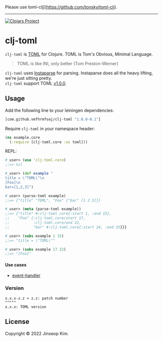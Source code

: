 Please use toml-clj](https://github.com/tonsky/toml-clj).

---

[![Clojars Project](https://img.shields.io/clojars/v/com.github.vmfhrmfoaj/clj-toml.svg)](https://clojars.org/com.github.vmfhrmfoaj/clj-toml)

# clj-toml

`clj-toml` is [TOML](https://toml.io) for Clojure.
TOML is Tom's Obvious, Minimal Language.

> TOML is like INI, only better (Tom Preston-Werner)

`clj-toml` uses [Instaparse](https://github.com/Engelberg/instaparse) for parsing.
Instaparse does all the heavy lifting, we're just sitting pretty.  
`clj-toml` support TOML [v1.0.0](https://toml.io/en/v1.0.0).


## Usage

Add the following line to your leiningen dependencies:
```clojure
[com.github.vmfhrmfoaj/clj-toml "1.0.0-0.1"]
```

Require `clj-toml` in your namespace header:
```clojure
(ns example.core
  (:require [clj-toml.core :as toml]))
```

REPL:
```clojure
#_user> (use 'clj-toml.core)
;;=> nil

#_user> (def example "
title = \"TOML\"\n
[Foo]\n
bar=[1,2,3]")

#_user> (parse-toml example)
;;=> {"title" "TOML", "Foo" {"bar" [1 2 3]}}

#_user> (meta (parse-toml example))
;;=> {"title" #:clj-toml.core{:start 1, :end 15},
;;    "Foo" {:clj-toml.core/start 17,
;;           :clj-toml.core/end 22,
;;           "bar" #:clj-toml.core{:start 24, :end 35}}}

#_user> (subs example 1 15)
;;=> "title = \"TOML\"" 

#_user> (subs example 17 22)
;;=> "[Foo]" 
```

#### Use cases

- [event-handler](https://gitlab.com/vmfhrmfoaj/event-handler/-/blob/main/src/event_handler/config.clj)


### Version

```
x.x.x-z.z < z.z: patch number
^^^^^
x.x.x: TOML version
```


## License

Copyright © 2022 Jinseop Kim.
